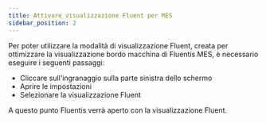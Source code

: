 ```yaml
---
title: Attivare visualizzazione Fluent per MES
sidebar_position: 2
---
```


Per poter utilizzare la modalità di visualizzazione Fluent, creata per ottimizzare la visualizzazione bordo macchina di Fluentis MES, è necessario eseguire i seguenti passaggi:

 - Cliccare sull'ingranaggio sulla parte sinistra dello schermo 
 - Aprire le impostazioni
 - Selezionare la visualizzazione Fluent

A questo punto Fluentis verrà aperto con la visualizzazione Fluent.

